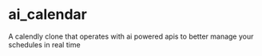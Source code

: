 # ai_calendar

A calendly clone that operates with ai powered apis to better manage your schedules in real time
